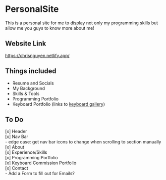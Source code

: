 # PersonalSite

This is a personal site for me to display not only my programming skills but allow me you guys to know more about me!

## Website Link

https://chrisnguyen.netlify.app/

## Things included

- Resume and Socials
- My Background
- Skills & Tools
- Programming Portfolio
- Keyboard Portfolio (links to [keyboard gallery](https://github.com/Crisu07/KeebGallery))

## To Do
[x] Header\
[x] Nav Bar\
    - edge case: get nav bar icons to change when scrolling to section manually\
[x] About\
[x] Experience/Skills\
[x] Programming Portfolio\
[x] Keyboard Commission Portfolio\
[x] Contact\
    - Add a Form to fill out for Emails?

